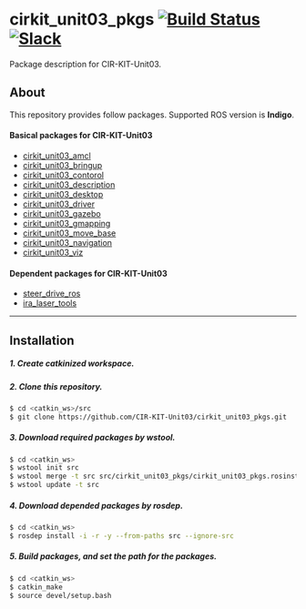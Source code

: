 # cirkit_unit03_pkgs [![Build Status](https://travis-ci.org/CIR-KIT-Unit03/cirkit_unit03_pkgs.svg?branch)](https://travis-ci.org/CIR-KIT-Unit03/cirkit_unit03_pkgs) [![Slack](https://img.shields.io/badge/Slack-CIR--KIT-blue.svg)](http://cir-kit.slack.com/messages/unit03)
Package description for CIR-KIT-Unit03.

## About
This repository provides follow packages.
Supported ROS version is **Indigo**.

#### Basical packages for CIR-KIT-Unit03
- [cirkit_unit03_amcl](https://github.com/CIR-KIT-Unit03/cirkit_unit03_navigation/tree/master/cirkit_unit03_amcl)
- [cirkit_unit03_bringup](https://github.com/CIR-KIT-Unit03/cirkit_unit03_robot/tree/master/cirkit_unit03_bringup)
- [cirkit_unit03_contorol](https://github.com/CIR-KIT-Unit03/cirkit_unit03_common/tree/master/cirkit_unit03_control)
- [cirkit_unit03_description](https://github.com/CIR-KIT-Unit03/cirkit_unit03_common/tree/master/cirkit_unit03_description)
- [cirkit_unit03_desktop](https://github.com/CIR-KIT-Unit03/cirkit_unit03_desktop/tree/master/cirkit_unit03_desktop)
- [cirkit_unit03_driver](https://github.com/CIR-KIT-Unit03/cirkit_unit03_robot/tree/master/cirkit_unit03_driver)
- [cirkit_unit03_gazebo](https://github.com/CIR-KIT-Unit03/cirkit_unit03_simulator/tree/master/cirkit_unit03_gazebo)
- [cirkit_unit03_gmapping](https://github.com/CIR-KIT-Unit03/cirkit_unit03_navigation/tree/master/cirkit_unit03_gmapping)
- [cirkit_unit03_move_base](https://github.com/CIR-KIT-Unit03/cirkit_unit03_navigation/tree/master/cirkit_unit03_move_base)
- [cirkit_unit03_navigation](https://github.com/CIR-KIT-Unit03/cirkit_unit03_navigation/tree/master/cirkit_unit03_navigation)
- [cirkit_unit03_viz](https://github.com/CIR-KIT-Unit03/cirkit_unit03_desktop/tree/master/cirkit_unit03_viz)

#### Dependent packages for CIR-KIT-Unit03
- [steer_drive_ros](https://github.com/CIR-KIT/steer_drive_ros)
- [ira_laser_tools](https://github.com/AriYu/ira_laser_tools/tree/fix-eigen3cmake)

---
## Installation
##### 1. Create **catkinized**  workspace.
##### 2. Clone this repository.
```bash
$ cd <catkin_ws>/src
$ git clone https://github.com/CIR-KIT-Unit03/cirkit_unit03_pkgs.git
```
##### 3. Download required packages by wstool.
```bash
$ cd <catkin_ws>
$ wstool init src
$ wstool merge -t src src/cirkit_unit03_pkgs/cirkit_unit03_pkgs.rosinstall
$ wstool update -t src
```
##### 4. Download depended packages by rosdep.
```bash
$ cd <catkin_ws>
$ rosdep install -i -r -y --from-paths src --ignore-src
```
##### 5. Build packages, and set the path for the packages.
```bash
$ cd <catkin_ws>
$ catkin_make
$ source devel/setup.bash
```
